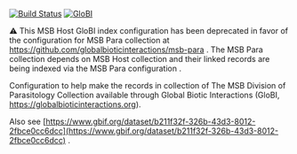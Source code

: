 [![Build Status](https://travis-ci.com/globalbioticinteractions/msb-host.svg)](https://travis-ci.org/globalbioticinteractions/msb-host) [![GloBI](http://api.globalbioticinteractions.org/interaction.svg?accordingTo=globi:globalbioticinteractions/msb-host)](http://globalbioticinteractions.org/?accordingTo=globi:globalbioticinteractions/msb-host) 

:warning: This MSB Host GloBI index configuration has been deprecated in favor of the configuration for MSB Para collection at https://github.com/globalbioticinteractions/msb-para . The MSB Para collection depends on MSB Host collection and their linked records are being indexed via the MSB Para configuration .

Configuration to help make the records in collection of The MSB Division of Parasitology Collection available through Global Biotic Interactions (GloBI, https://globalbioticinteractions.org). 

Also see [https://www.gbif.org/dataset/b211f32f-326b-43d3-8012-2fbce0cc6dcc](https://www.gbif.org/dataset/b211f32f-326b-43d3-8012-2fbce0cc6dcc) .
